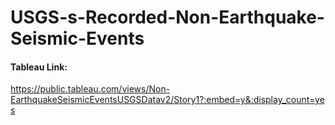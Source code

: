 # USGS-s-Recorded-Non-Earthquake-Seismic-Events
#### Tableau Link:

https://public.tableau.com/views/Non-EarthquakeSeismicEventsUSGSDatav2/Story1?:embed=y&:display_count=yes
